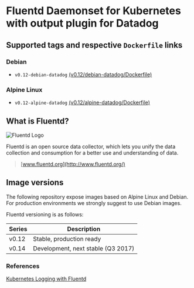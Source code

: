 # Fluentd Daemonset for Kubernetes with output plugin for Datadog

## Supported tags and respective `Dockerfile` links

### Debian

- `v0.12-debian-datadog` [(v0.12/debian-datadog/Dockerfile)][debian-datadog-dockerfile]

### Alpine Linux

- `v0.12-alpine-datadog` [(v0.12/alpine-datadog/Dockerfile)][alpine-datadog-dockerfile]

## What is Fluentd?

![Fluentd Logo](http://www.fluentd.org/assets/img/miscellany/fluentd-logo.png)

Fluentd is an open source data collector, which lets you unify the data
collection and consumption for a better use and understanding of data.

> [www.fluentd.org](http://www.fluentd.org/)


## Image versions

The following repository expose images based on Alpine Linux and Debian. For production environments we strongly suggest to use Debian images.

Fluentd versioning is as follows:

| Series | Description                         |
|--------|-------------------------------------|
| v0.12  | Stable, production ready            |
| v0.14  | Development, next stable (Q3 2017)  |

### References

[Kubernetes Logging with Fluentd][fluentd-article]

[alpine-home]: http://alpinelinux.org
[alpine-dockerhub]: https://hub.docker.com/_/alpine
[debian-dockerhub]: https://hub.docker.com/_/debian
[fluentd-article]: http://docs.fluentd.org/v0.12/articles/kubernetes-fluentd

[alpine-datadog-dockerfile]: https://github.com/jgarrouste/fluentd-datadog-kubernetes-daemonset/blob/master/docker-image/v0.12/alpine-datadog/Dockerfile
[debian-datadog-dockerfile]: https://github.com/jgarrouste/fluentd-datadog-kubernetes-daemonset/blob/master/docker-image/v0.12/debian-datadog/Dockerfile
